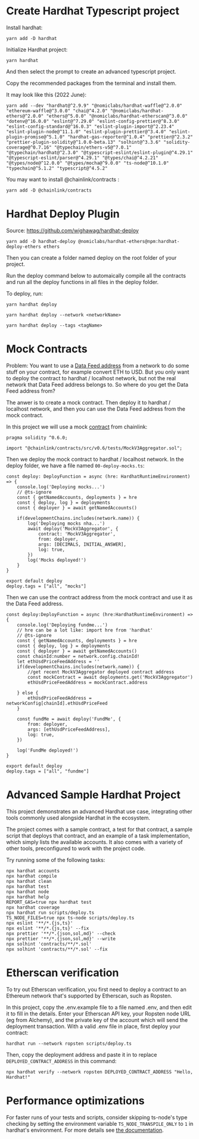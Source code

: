 # Create Hardhat Typescript project

Install hardhat:

```
yarn add -D hardhat
```

Initialize Hardhat project:

```
yarn hardhat
```

And then select the prompt to create an advanced typescript project.

Copy the recommended packages from the terminal and install them.

It may look like this (2022 June):

```
yarn add --dev "hardhat@^2.9.9" "@nomiclabs/hardhat-waffle@^2.0.0" "ethereum-waffle@^3.0.0" "chai@^4.2.0" "@nomiclabs/hardhat-ethers@^2.0.0" "ethers@^5.0.0" "@nomiclabs/hardhat-etherscan@^3.0.0" "dotenv@^16.0.0" "eslint@^7.29.0" "eslint-config-prettier@^8.3.0" "eslint-config-standard@^16.0.3" "eslint-plugin-import@^2.23.4" "eslint-plugin-node@^11.1.0" "eslint-plugin-prettier@^3.4.0" "eslint-plugin-promise@^5.1.0" "hardhat-gas-reporter@^1.0.4" "prettier@^2.3.2" "prettier-plugin-solidity@^1.0.0-beta.13" "solhint@^3.3.6" "solidity-coverage@^0.7.16" "@typechain/ethers-v5@^7.0.1" "@typechain/hardhat@^2.3.0" "@typescript-eslint/eslint-plugin@^4.29.1" "@typescript-eslint/parser@^4.29.1" "@types/chai@^4.2.21" "@types/node@^12.0.0" "@types/mocha@^9.0.0" "ts-node@^10.1.0" "typechain@^5.1.2" "typescript@^4.5.2"
```

You may want to install @chainlink/contracts :

```
yarn add -D @chainlink/contracts
```

# Hardhat Deploy Plugin
Source: https://github.com/wighawag/hardhat-deploy

```
yarn add -D hardhat-deploy @nomiclabs/hardhat-ethers@npm:hardhat-deploy-ethers ethers
```

Then you can create a folder named deploy on the root folder of your project.

Run the deploy command below to automaically compile all the contracts and run all the deploy functions in all files in the deploy folder.

To deploy, run:

```
yarn hardhat deploy
```

```
yarn hardhat deploy --network <networkName> 
```

```
yarn hardhat deploy --tags <tagName>
```

# Mock Contracts

Problem: You want to use a <a href='https://docs.chain.link/docs/ethereum-addresses/'>Data Feed address</a> from a network to do some stuff on your contract, for example convert ETH to USD. But you only want to deploy the contract to hardhat / localhost network, but not the real network that Data Feed address belongs to. So where do you get the Data Feed address from?

The anwer is to create a mock contract. Then deploy it to hardhat / localhost network, and then you can use the Data Feed address from the mock contract.

In this project we will use a mock <a href='https://github.com/smartcontractkit/chainlink/blob/develop/contracts/src/v0.6/tests/MockV3Aggregator.sol'>contract</a> from chainlink: 

```
pragma solidity ^0.6.0;

import "@chainlink/contracts/src/v0.6/tests/MockV3Aggregator.sol";

```

Then we deploy the mock contract to hardhat / localhost network.  In the deploy folder, we have a file named `00-deploy-mocks.ts`:

```
const deploy: DeployFunction = async (hre: HardhatRuntimeEnvironment) => {
	console.log('Deploying mocks...')
    // @ts-ignore
    const { getNamedAccounts, deployments } = hre
    const { deploy, log } = deployments
    const { deployer } = await getNamedAccounts()

    if(developmentChains.includes(network.name)) {
        log('Deploying mocks nha...')
        await deploy('MockV3Aggregator', {
            contract: 'MockV3Aggregator',
            from: deployer,
            args: [DECIMALS, INITIAL_ANSWER],
            log: true,
        })
        log('Mocks deployed!')
    }
}

export default deploy
deploy.tags = ["all", "mocks"]
```

Then we can use the contract address from the mock contract and use it as the Data Feed address.

```
const deploy:DeployFunction = async (hre:HardhatRuntimeEnvironment) => {
	console.log('Deploying fundme...')
    // hre can be a lot like: import hre from 'hardhat'
    // @ts-ignore
	const { getNamedAccounts, deployments } = hre
    const { deploy, log } = deployments
    const { deployer } = await getNamedAccounts()
    const chainId:number = network.config.chainId!
    let ethUsdPriceFeedAddress = ''
    if(developmentChains.includes(network.name)) {
        //get recent MockV3Aggregator deployed contract address
        const mockContract = await deployments.get('MockV3Aggregator')
        ethUsdPriceFeedAddress = mockContract.address

    } else {
        ethUsdPriceFeedAddress = networkConfig[chainId].ethUsdPriceFeed
    }

    const fundMe = await deploy('FundMe', {
        from: deployer,
        args: [ethUsdPriceFeedAddress],
        log: true,
    })

    log('FundMe deployed!')
}

export default deploy
deploy.tags = ["all", "fundme"]
```

# Advanced Sample Hardhat Project

This project demonstrates an advanced Hardhat use case, integrating other tools commonly used alongside Hardhat in the ecosystem.

The project comes with a sample contract, a test for that contract, a sample script that deploys that contract, and an example of a task implementation, which simply lists the available accounts. It also comes with a variety of other tools, preconfigured to work with the project code.

Try running some of the following tasks:

```shell
npx hardhat accounts
npx hardhat compile
npx hardhat clean
npx hardhat test
npx hardhat node
npx hardhat help
REPORT_GAS=true npx hardhat test
npx hardhat coverage
npx hardhat run scripts/deploy.ts
TS_NODE_FILES=true npx ts-node scripts/deploy.ts
npx eslint '**/*.{js,ts}'
npx eslint '**/*.{js,ts}' --fix
npx prettier '**/*.{json,sol,md}' --check
npx prettier '**/*.{json,sol,md}' --write
npx solhint 'contracts/**/*.sol'
npx solhint 'contracts/**/*.sol' --fix
```

# Etherscan verification

To try out Etherscan verification, you first need to deploy a contract to an Ethereum network that's supported by Etherscan, such as Ropsten.

In this project, copy the .env.example file to a file named .env, and then edit it to fill in the details. Enter your Etherscan API key, your Ropsten node URL (eg from Alchemy), and the private key of the account which will send the deployment transaction. With a valid .env file in place, first deploy your contract:

```shell
hardhat run --network ropsten scripts/deploy.ts
```

Then, copy the deployment address and paste it in to replace `DEPLOYED_CONTRACT_ADDRESS` in this command:

```shell
npx hardhat verify --network ropsten DEPLOYED_CONTRACT_ADDRESS "Hello, Hardhat!"
```

# Performance optimizations

For faster runs of your tests and scripts, consider skipping ts-node's type checking by setting the environment variable `TS_NODE_TRANSPILE_ONLY` to `1` in hardhat's environment. For more details see [the documentation](https://hardhat.org/guides/typescript.html#performance-optimizations).
